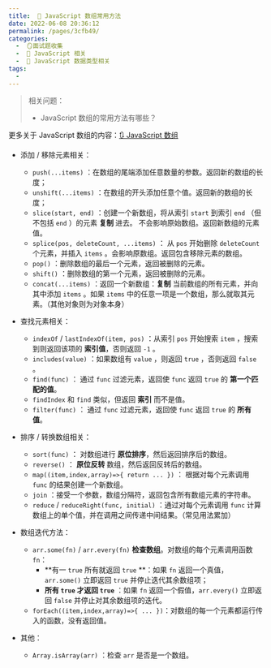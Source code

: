 ```yaml
---
title:  🍎 JavaScript 数组常用方法
date: 2022-06-08 20:36:12
permalink: /pages/3cfb49/
categories:
  -  🪞面试题收集
  -  🗾 JavaScript 相关
  -  🍎 JavaScript 数据类型相关
tags:
  - 
---
```

> 相关问题：
>
> + JavaScript 数组的常用方法有哪些？



更多关于 JavaScript 数组的内容：[🔃 JavaScript 数组](/pages/e5fa39/#数组总结)

- 添加 / 移除元素相关：
  - `push(...items)` ：在数组的尾端添加任意数量的参数。返回新的数组的长度；
  - `unshift(...items)` ：在数组的开头添加任意个值。返回新的数组的长度；
  - `slice(start, end)` ：创建一个新数组，将从索引 `start` 到索引 `end` （但不包括 `end` ）的元素 **复制** 进去。 不会影响原始数组。返回新数组的元素值。
  - `splice(pos, deleteCount, ...items)` ： 从 `pos` 开始删除 `deleteCount` 个元素，并插入 `items` 。会影响原数组。返回包含移除元素的数组。
  - `pop()` ：删除数组的最后一个元素，返回被删除的元素。
  - `shift()` ：删除数组的第一个元素，返回被删除的元素。
  - `concat(...items)` ：返回一个新数组：**复制** 当前数组的所有元素，并向其中添加 `items` 。如果 `items` 中的任意一项是一个数组，那么就取其元素。（其他对象则为对象本身）

- 查找元素相关：
  - `indexOf` / `lastIndexOf(item, pos)` ：从索引 `pos` 开始搜索 `item` ，搜索到则返回该项的 **索引值**，否则返回 `-1` 。
  - `includes(value)` ：如果数组有 `value` ，则返回 `true` ，否则返回 `false` 。
  - `find(func)` ： 通过 `func` 过滤元素，返回使 `func` 返回 `true` 的 **第一个匹配的值**。
  - `findIndex` 和 `find` 类似，但返回 **索引** 而不是值。
  - `filter(func)` ： 通过 `func` 过滤元素，返回使 `func` 返回 `true` 的 **所有值**。
  
- 排序 / 转换数组相关：
  - `sort(func)` ： 对数组进行 **原位排序**，然后返回排序后的数组。
  - `reverse()` ： **原位反转** 数组，然后返回反转后的数组。
  -  `map((item,index,array)=>{ return ... })` ： 根据对每个元素调用 `func` 的结果创建一个新数组。
  - `join` ：接受一个参数，数组分隔符，返回包含所有数组元素的字符串。
  - `reduce` / `reduceRight(func, initial)` ：通过对每个元素调用 `func` 计算数组上的单个值，并在调用之间传递中间结果。（常见用法累加）


- 数组迭代方法：
  - `arr.some(fn)` / `arr.every(fn)` **检查数组**。对数组的每个元素调用函数 `fn`：
    +  **有一 `true` 所有就返回 `true` **：如果 `fn` 返回一个真值，`arr.some()` 立即返回 `true` 并停止迭代其余数组项；
    +  **所有 `true` 才返回 `true`** ：如果 `fn` 返回一个假值，`arr.every()` 立即返回 `false` 并停止对其余数组项的迭代。
  - `forEach((item,index,array)=>{ ... })`：对数组的每一个元素都运行传入的函数，没有返回值。
- 其他：
  - `Array.isArray(arr)` ：检查 `arr` 是否是一个数组。



